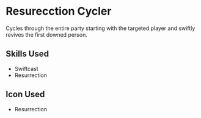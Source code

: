 # Resurecction Cycler

Cycles through the entire party starting with the targeted player and swiftly revives the first downed person.


## Skills Used

 - Swiftcast
 - Resurrection

## Icon Used

 - Resurrection